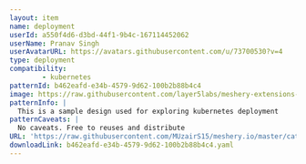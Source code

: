 ```yaml
---
layout: item
name: deployment
userId: a550f4d6-d3bd-44f1-9b4c-167114452062
userName: Pranav Singh
userAvatarURL: https://avatars.githubusercontent.com/u/73700530?v=4
type: deployment
compatibility: 
        - kubernetes
patternId: b462eafd-e34b-4579-9d62-100b2b88b4c4
image: https://raw.githubusercontent.com/layer5labs/meshery-extensions-packages/master/action-assets/design-assets/b462eafd-e34b-4579-9d62-100b2b88b4c4-light.png,https://raw.githubusercontent.com/layer5labs/meshery-extensions-packages/master/action-assets/design-assets/b462eafd-e34b-4579-9d62-100b2b88b4c4-dark.png
patternInfo: |
  This is a sample design used for exploring kubernetes deployment
patternCaveats: |
  No caveats. Free to reuses and distribute
URL: 'https://raw.githubusercontent.com/MUzairS15/meshery.io/master/catalog/b462eafd-e34b-4579-9d62-100b2b88b4c4.yaml'
downloadLink: b462eafd-e34b-4579-9d62-100b2b88b4c4.yaml
---
```

